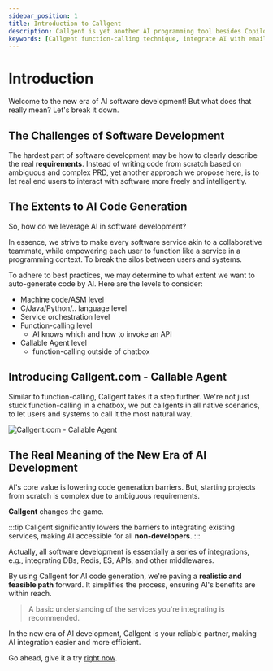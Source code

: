 ```yaml
---
sidebar_position: 1
title: Introduction to Callgent
description: Callgent is yet another AI programming tool besides Copilot, UI generator, and bug fixer, etc.
keywords: [Callgent function-calling technique, integrate AI with email and Slack, Callgent vs Zapier functionality,  Callgent for no-code automation, progressive function calling in AI, Callgent API integration examples, Callgent user-system orchestration, copilot, code generator, v0.dev, SWE-bench, iPaaS]
---
```


# Introduction

Welcome to the new era of AI software development! But what does that really mean? Let's break it down.

## The Challenges of Software Development

The hardest part of software development may be how to clearly describe the real **requirements**. Instead of writing code from scratch based on ambiguous and complex PRD, yet another approach we propose here, is to let real end users to interact with software more freely and intelligently.

## The Extents to AI Code Generation

So, how do we leverage AI in software development?

In essence, we strive to make every software service akin to a collaborative teammate, while empowering each user to function like a service in a programming context. To break the silos between users and systems.

To adhere to best practices, we may determine to what extent we want to auto-generate code by AI. Here are the levels to consider:

- Machine code/ASM level
- C/Java/Python/.. language level
- Service orchestration level
- Function-calling level
  - AI knows which and how to invoke an API
- Callable Agent level
  - function-calling outside of chatbox

## Introducing Callgent.com - Callable Agent

Similar to function-calling, Callgent takes it a step further. We're not just stuck function-calling in a chatbox, we put callgents in all native scenarios, to let users and systems to call it the most natural way.

![Callgent.com - Callable Agent](https://docs.callgent.com/assets/images/callgent-architecture-a9ae93e8d6935d208536e2eb56a2a023.png)

## The Real Meaning of the New Era of AI Development

AI's core value is lowering code generation barriers. But, starting projects from scratch is complex due to ambiguous requirements.

**Callgent** changes the game.

:::tip
Callgent significantly lowers the barriers to integrating existing services, making AI accessible for all **non-developers**.
:::

Actually, all software development is essentially a series of integrations, e.g., integrating DBs, Redis, ES, APIs, and other middlewares.

By using Callgent for AI code generation, we're paving a **realistic and feasible path** forward. It simplifies the process, ensuring AI's benefits are within reach.

> A basic understanding of the services you're integrating is recommended.

In the new era of AI development, Callgent is your reliable partner, making AI integration easier and more efficient.

Go ahead, give it a try [right now](./quick-start/register-an-account).
